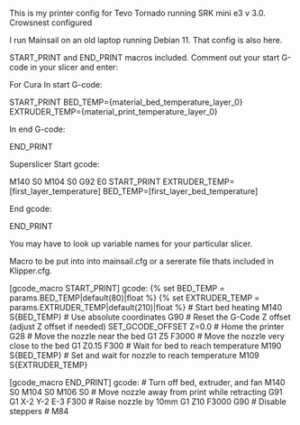 ﻿This is my printer config for Tevo Tornado running SRK mini e3 v 3.0. Crowsnest configured

I run Mainsail on an old laptop running Debian 11. That config is also here. 

START_PRINT and END_PRINT macros included. Comment out your start G-code in your slicer
and enter:

For Cura
In start G-code:

  START_PRINT BED_TEMP={material_bed_temperature_layer_0} EXTRUDER_TEMP={material_print_temperature_layer_0}

In end G-code:

  END_PRINT


Superslicer
Start gcode:

M140 S0
M104 S0
G92 E0
START_PRINT EXTRUDER_TEMP=[first_layer_temperature] BED_TEMP=[first_layer_bed_temperature]

End gcode:
  
   END_PRINT

You may have to look up variable names for your particular slicer.

Macro to be put into into mainsail.cfg or a sererate file thats included in Klipper.cfg.

  [gcode_macro START_PRINT]
gcode:
    {% set BED_TEMP = params.BED_TEMP|default(80)|float %}
    {% set EXTRUDER_TEMP = params.EXTRUDER_TEMP|default(210)|float %}
    # Start bed heating
    M140 S{BED_TEMP}
    # Use absolute coordinates
    G90
    # Reset the G-Code Z offset (adjust Z offset if needed)
    SET_GCODE_OFFSET Z=0.0
    # Home the printer
    G28
    # Move the nozzle near the bed
    G1 Z5 F3000
    # Move the nozzle very close to the bed
    G1 Z0.15 F300
    # Wait for bed to reach temperature
    M190 S{BED_TEMP}
    # Set and wait for nozzle to reach temperature
    M109 S{EXTRUDER_TEMP}

[gcode_macro END_PRINT]
gcode:
    # Turn off bed, extruder, and fan
    M140 S0
    M104 S0
    M106 S0
    # Move nozzle away from print while retracting
    G91
    G1 X-2 Y-2 E-3 F300
    # Raise nozzle by 10mm
    G1 Z10 F3000
    G90
    # Disable steppers
    # M84

